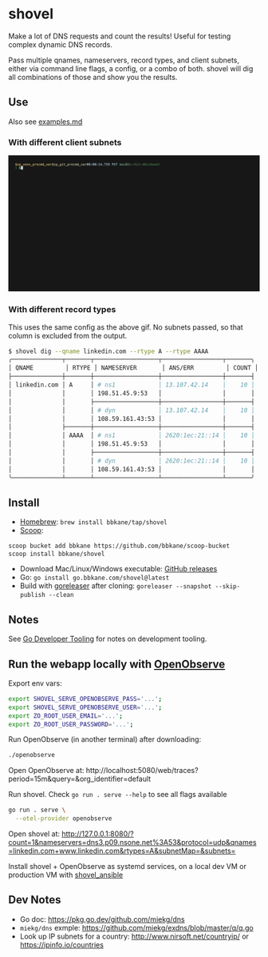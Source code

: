 # shovel

Make a lot of DNS requests and count the results! Useful for testing complex dynamic DNS records.

Pass multiple qnames, nameservers, record types, and client subnets, either via command line flags, a config, or a combo of both. shovel will dig all combinations of those and show you the results.

## Use

Also see [examples.md](./examples.md)

### With different client subnets

![./demo.gif](./demo.gif)

### With different record types

This uses the same config as the above gif. No subnets passed, so that column is excluded from the output.

```bash
$ shovel dig --qname linkedin.com --rtype A --rtype AAAA
╭──────────────┬───────┬──────────────────┬─────────────────┬───────╮
│ QNAME         │ RTYPE │ NAMESERVER       │ ANS/ERR         │ COUNT │
├──────────────┼───────┼──────────────────┼─────────────────┼───────┤
│ linkedin.com │ A     │ # ns1            │ 13.107.42.14    │    10 │
│              │       │ 198.51.45.9:53   │                 │       │
│              │       ├──────────────────┼─────────────────┼───────┤
│              │       │ # dyn            │ 13.107.42.14    │    10 │
│              │       │ 108.59.161.43:53 │                 │       │
│              ├───────┼──────────────────┼─────────────────┼───────┤
│              │ AAAA  │ # ns1            │ 2620:1ec:21::14 │    10 │
│              │       │ 198.51.45.9:53   │                 │       │
│              │       ├──────────────────┼─────────────────┼───────┤
│              │       │ # dyn            │ 2620:1ec:21::14 │    10 │
│              │       │ 108.59.161.43:53 │                 │       │
╰──────────────┴───────┴──────────────────┴─────────────────┴───────╯
```

## Install

- [Homebrew](https://brew.sh/): `brew install bbkane/tap/shovel`
- [Scoop](https://scoop.sh/):

```
scoop bucket add bbkane https://github.com/bbkane/scoop-bucket
scoop install bbkane/shovel
```

- Download Mac/Linux/Windows executable: [GitHub releases](https://github.com/bbkane/shovel/releases)
- Go: `go install go.bbkane.com/shovel@latest`
- Build with [goreleaser](https://goreleaser.com/) after cloning: `goreleaser --snapshot --skip-publish --clean`

## Notes

See [Go Developer Tooling](https://www.bbkane.com/blog/go-developer-tooling/) for notes on development tooling.

## Run the webapp locally with [OpenObserve](https://openobserve.ai/)

Export env vars:

```bash
export SHOVEL_SERVE_OPENOBSERVE_PASS='...';
export SHOVEL_SERVE_OPENOBSERVE_USER='...';
export ZO_ROOT_USER_EMAIL='...';
export ZO_ROOT_USER_PASSWORD='...';
```

Run OpenObserve (in another terminal) after downloading:

```bash
./openobserve
```

Open OpenObserve at: http://localhost:5080/web/traces?period=15m&query=&org_identifier=default

Run shovel. Check `go run . serve --help` to see all flags available

```bash
go run . serve \
  --otel-provider openobserve
```

Open shovel at: http://127.0.0.1:8080/?count=1&nameservers=dns3.p09.nsone.net%3A53&protocol=udp&qnames=linkedin.com+www.linkedin.com&rtypes=A&subnetMap=&subnets=

Install shovel + OpenObserve as systemd services, on a local dev VM or production VM with [shovel_ansible](https://github.com/bbkane/shovel_ansible/)

## Dev Notes

- Go doc: https://pkg.go.dev/github.com/miekg/dns
- `miekg/dns` exmple: https://github.com/miekg/exdns/blob/master/q/q.go
- Look up IP subnets for a country: http://www.nirsoft.net/countryip/ or https://ipinfo.io/countries



